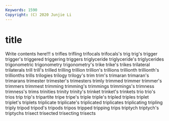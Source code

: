 ```yaml
---
Keywords: 1590
Copyright: (C) 2020 Junjie Li
---
```


# title

Write contents here!!!
s 
trifles 
trifling 
trifocals 
trifocals's 
trig 
trig's 
trigger
trigger's 
triggered 
triggering 
triggers 
triglyceride 
triglyceride's 
triglycerides 
trigonometric 
trigonometry 
trigonometry's
trike 
trike's 
trikes 
trilateral 
trilaterals 
trill 
trill's 
trilled 
trilling 
trillion
trillion's 
trillions 
trillionth 
trillionth's 
trillionths 
trills 
trilogies 
trilogy 
trilogy's 
trim
trim's 
trimaran 
trimaran's 
trimarans 
trimester 
trimester's 
trimesters 
trimly 
trimmed 
trimmer
trimmer's 
trimmers 
trimmest 
trimming 
trimming's 
trimmings 
trimmings's 
trimness 
trimness's 
trims
trinities 
trinity 
trinity's 
trinket 
trinket's 
trinkets 
trio 
trio's 
trios 
trip
trip's 
tripartite 
tripe 
tripe's 
triple 
triple's 
tripled 
triples 
triplet 
triplet's
triplets 
triplicate 
triplicate's 
triplicated 
triplicates 
triplicating 
tripling 
triply 
tripod 
tripod's
tripods 
tripos 
tripped 
tripping 
trips 
triptych 
triptych's 
triptychs 
trisect 
trisected
trisecting 
trisects 
